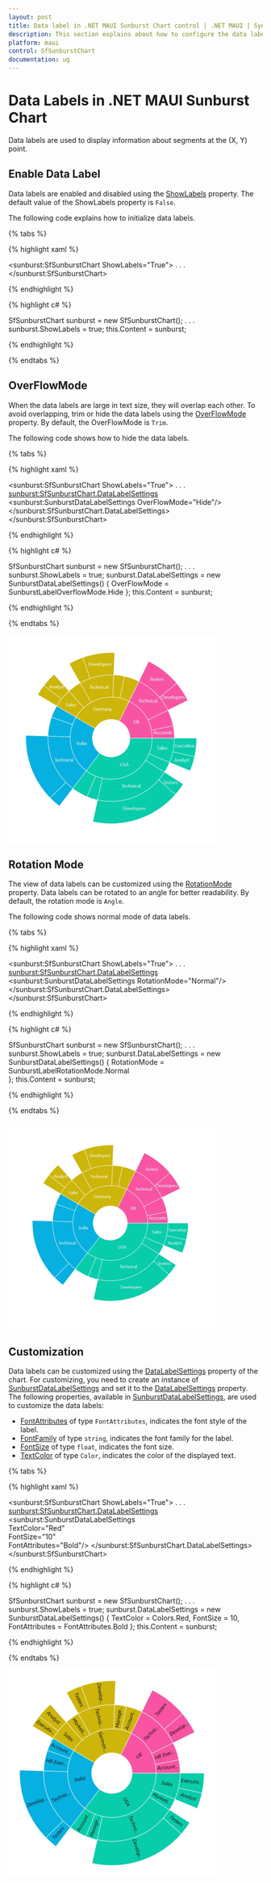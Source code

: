 ```yaml
---
layout: post
title: Data label in .NET MAUI Sunburst Chart control | .NET MAUI | Syncfusion
description: This section explains about how to configure the data labels and its features in .NET MAUI Sunburst Chart.
platform: maui
control: SfSunburstChart
documentation: ug
---
```


# Data Labels in .NET MAUI Sunburst Chart
Data labels are used to display information about segments at the (X, Y) point.

## Enable Data Label 
Data labels are enabled and disabled using the [ShowLabels](https://help.syncfusion.com/cr/maui/Syncfusion.Maui.SunburstChart.SfSunburstChart.html#Syncfusion_Maui_SunburstChart_SfSunburstChart_ShowLabels) property. The default value of the ShowLabels property is `False`.

The following code explains how to initialize data labels.

{% tabs %}

{% highlight xaml %}

<sunburst:SfSunburstChart ShowLabels="True">
    . . .
</sunburst:SfSunburstChart>

{% endhighlight %}

{% highlight c# %}

SfSunburstChart sunburst = new SfSunburstChart();
. . .
sunburst.ShowLabels = true;
this.Content = sunburst;

{% endhighlight %}

{% endtabs %} 

## OverFlowMode

When the data labels are large in text size, they will overlap each other. To avoid overlapping, trim or hide the data labels using the [OverFlowMode](https://help.syncfusion.com/cr/maui/Syncfusion.Maui.SunburstChart.SunburstDataLabelSettings.html#Syncfusion_Maui_SunburstChart_SunburstDataLabelSettings_OverFlowMode) property. By default, the OverFlowMode is `Trim`.

The following code shows how to hide the data labels.

{% tabs %}

{% highlight xaml %}

<sunburst:SfSunburstChart ShowLabels="True">
    . . .
    <sunburst:SfSunburstChart.DataLabelSettings>
        <sunburst:SunburstDataLabelSettings OverFlowMode="Hide"/>
    </sunburst:SfSunburstChart.DataLabelSettings>
</sunburst:SfSunburstChart>

{% endhighlight %}

{% highlight c# %}

SfSunburstChart sunburst = new SfSunburstChart();
. . .
sunburst.ShowLabels = true;
sunburst.DataLabelSettings = new SunburstDataLabelSettings()
{
    OverFlowMode = SunburstLabelOverflowMode.Hide
};
this.Content = sunburst;

{% endhighlight %}

{% endtabs %} 

![OverFlowMode as hide in MAUI Sunburst Chart.](Data_label_images/maui_overflow_mode_hide.png)

## Rotation Mode

The view of data labels can be customized using the [RotationMode](https://help.syncfusion.com/cr/maui/Syncfusion.Maui.SunburstChart.SunburstDataLabelSettings.html#Syncfusion_Maui_SunburstChart_SunburstDataLabelSettings_RotationMode) property. Data labels can be rotated to an angle for better readability. By default, the rotation mode is `Angle`.

The following code shows normal mode of data labels.

{% tabs %}

{% highlight xaml %}

<sunburst:SfSunburstChart ShowLabels="True">
    . . .
    <sunburst:SfSunburstChart.DataLabelSettings>
        <sunburst:SunburstDataLabelSettings RotationMode="Normal"/>
    </sunburst:SfSunburstChart.DataLabelSettings>
</sunburst:SfSunburstChart>

{% endhighlight %}

{% highlight c# %}

SfSunburstChart sunburst = new SfSunburstChart();
. . .
sunburst.ShowLabels = true;
sunburst.DataLabelSettings = new SunburstDataLabelSettings()
{
    RotationMode = SunburstLabelRotationMode.Normal     
};
this.Content = sunburst;

{% endhighlight %}

{% endtabs %} 

![Rotation mode as normal in MAUI Sunburst Chart.](Data_label_images/maui_rotation_mode_normal.png)

## Customization

Data labels can be customized using the [DataLabelSettings](https://help.syncfusion.com/cr/maui/Syncfusion.Maui.SunburstChart.SfSunburstChart.html#Syncfusion_Maui_SunburstChart_SfSunburstChart_DataLabelSettings) property of the chart. For customizing, you need to create an instance of [SunburstDataLabelSettings](https://help.syncfusion.com/cr/maui/Syncfusion.Maui.SunburstChart.SunburstDataLabelSettings.html) and set it to the [DataLabelSettings](https://help.syncfusion.com/cr/maui/Syncfusion.Maui.SunburstChart.SfSunburstChart.html#Syncfusion_Maui_SunburstChart_SfSunburstChart_DataLabelSettings) property. The following properties, available in [SunburstDataLabelSettings](https://help.syncfusion.com/cr/maui/Syncfusion.Maui.SunburstChart.SunburstDataLabelSettings.html), are used to customize the data labels: 

* [FontAttributes](https://help.syncfusion.com/cr/maui/Syncfusion.Maui.SunburstChart.SunburstDataLabelSettings.html#Syncfusion_Maui_SunburstChart_SunburstDataLabelSettings_FontAttributes) of type `FontAttributes`, indicates the font style of the label.
* [FontFamily](https://help.syncfusion.com/cr/maui/Syncfusion.Maui.SunburstChart.SunburstDataLabelSettings.html#Syncfusion_Maui_SunburstChart_SunburstDataLabelSettings_FontFamily) of type `string`, indicates the font family for the label.
* [FontSize](https://help.syncfusion.com/cr/maui/Syncfusion.Maui.SunburstChart.SunburstDataLabelSettings.html#Syncfusion_Maui_SunburstChart_SunburstDataLabelSettings_FontSize) of type `float`, indicates the font size.
* [TextColor](https://help.syncfusion.com/cr/maui/Syncfusion.Maui.SunburstChart.SunburstDataLabelSettings.html#Syncfusion_Maui_SunburstChart_SunburstDataLabelSettings_TextColor) of type `Color`, indicates the color of the displayed text.

{% tabs %}

{% highlight xaml %}

<sunburst:SfSunburstChart ShowLabels="True">
    . . .
    <sunburst:SfSunburstChart.DataLabelSettings>
        <sunburst:SunburstDataLabelSettings     
            TextColor="Red"   
            FontSize="10"    
            FontAttributes="Bold"/>
    </sunburst:SfSunburstChart.DataLabelSettings>
</sunburst:SfSunburstChart>

{% endhighlight %}

{% highlight c# %}

SfSunburstChart sunburst = new SfSunburstChart();
. . .
sunburst.ShowLabels = true;
sunburst.DataLabelSettings = new SunburstDataLabelSettings()
{
    TextColor = Colors.Red,
    FontSize = 10,
    FontAttributes = FontAttributes.Bold
};
this.Content = sunburst;

{% endhighlight %}

{% endtabs %} 

![Data label customization in MAUI Sunburst Chart.](Data_label_images/maui_customization_output.png)